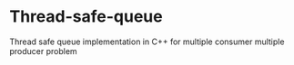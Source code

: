 # Thread-safe-queue
Thread safe queue implementation in C++ for multiple consumer multiple producer problem
